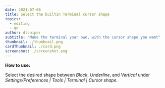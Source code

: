 ```yaml
---
date: 2021-07-06
title: Select the builtin Terminal cursor shape
topics:
  - editing
  - go
author: dlsniper
subtitle: "Make the terminal your own, with the cursor shape you want"
thumbnail: ./thumbnail.png
cardThumbnail: ./card.png
screenshot: ./screenshot.png
---
```


**How to use:**

Select the desired shape between _Block_, _Underline_, and _Vertical_ under _Settings/Preferences | Tools | Terminal | Cursor shape_.
